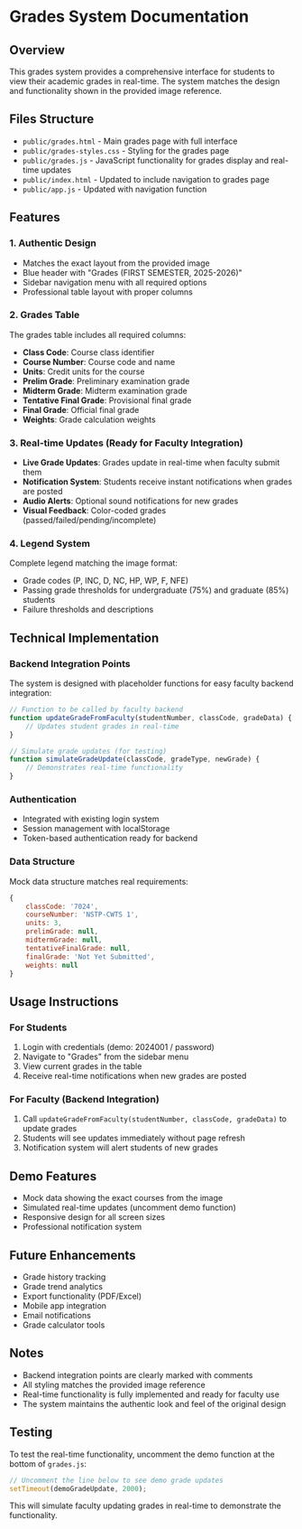 # Grades System Documentation

## Overview
This grades system provides a comprehensive interface for students to view their academic grades in real-time. The system matches the design and functionality shown in the provided image reference.

## Files Structure
- `public/grades.html` - Main grades page with full interface
- `public/grades-styles.css` - Styling for the grades page
- `public/grades.js` - JavaScript functionality for grades display and real-time updates
- `public/index.html` - Updated to include navigation to grades page
- `public/app.js` - Updated with navigation function

## Features

### 1. Authentic Design
- Matches the exact layout from the provided image
- Blue header with "Grades (FIRST SEMESTER, 2025-2026)"
- Sidebar navigation menu with all required options
- Professional table layout with proper columns

### 2. Grades Table
The grades table includes all required columns:
- **Class Code**: Course class identifier
- **Course Number**: Course code and name
- **Units**: Credit units for the course
- **Prelim Grade**: Preliminary examination grade
- **Midterm Grade**: Midterm examination grade  
- **Tentative Final Grade**: Provisional final grade
- **Final Grade**: Official final grade
- **Weights**: Grade calculation weights

### 3. Real-time Updates (Ready for Faculty Integration)
- **Live Grade Updates**: Grades update in real-time when faculty submit them
- **Notification System**: Students receive instant notifications when grades are posted
- **Audio Alerts**: Optional sound notifications for new grades
- **Visual Feedback**: Color-coded grades (passed/failed/pending/incomplete)

### 4. Legend System
Complete legend matching the image format:
- Grade codes (P, INC, D, NC, HP, WP, F, NFE)
- Passing grade thresholds for undergraduate (75%) and graduate (85%) students
- Failure thresholds and descriptions

## Technical Implementation

### Backend Integration Points
The system is designed with placeholder functions for easy faculty backend integration:

```javascript
// Function to be called by faculty backend
function updateGradeFromFaculty(studentNumber, classCode, gradeData) {
    // Updates student grades in real-time
}

// Simulate grade updates (for testing)
function simulateGradeUpdate(classCode, gradeType, newGrade) {
    // Demonstrates real-time functionality
}
```

### Authentication
- Integrated with existing login system
- Session management with localStorage
- Token-based authentication ready for backend

### Data Structure
Mock data structure matches real requirements:
```javascript
{
    classCode: '7024',
    courseNumber: 'NSTP-CWTS 1', 
    units: 3,
    prelimGrade: null,
    midtermGrade: null,
    tentativeFinalGrade: null,
    finalGrade: 'Not Yet Submitted',
    weights: null
}
```

## Usage Instructions

### For Students
1. Login with credentials (demo: 2024001 / password)
2. Navigate to "Grades" from the sidebar menu
3. View current grades in the table
4. Receive real-time notifications when new grades are posted

### For Faculty (Backend Integration)
1. Call `updateGradeFromFaculty(studentNumber, classCode, gradeData)` to update grades
2. Students will see updates immediately without page refresh
3. Notification system will alert students of new grades

## Demo Features
- Mock data showing the exact courses from the image
- Simulated real-time updates (uncomment demo function)
- Responsive design for all screen sizes
- Professional notification system

## Future Enhancements
- Grade history tracking
- Grade trend analytics  
- Export functionality (PDF/Excel)
- Mobile app integration
- Email notifications
- Grade calculator tools

## Notes
- Backend integration points are clearly marked with comments
- All styling matches the provided image reference
- Real-time functionality is fully implemented and ready for faculty use
- The system maintains the authentic look and feel of the original design

## Testing
To test the real-time functionality, uncomment the demo function at the bottom of `grades.js`:
```javascript
// Uncomment the line below to see demo grade updates
setTimeout(demoGradeUpdate, 2000);
```

This will simulate faculty updating grades in real-time to demonstrate the functionality.